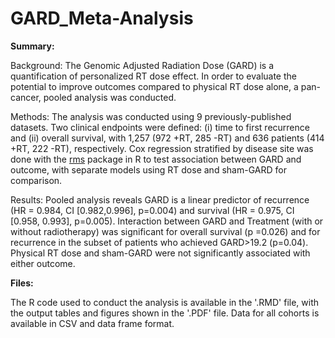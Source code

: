 # GARD_Meta-Analysis
 
**Summary:**

Background: The Genomic Adjusted Radiation Dose (GARD) is a quantification of personalized RT dose effect. In order to evaluate the potential to improve outcomes compared to physical RT dose alone, a pan-cancer, pooled analysis was conducted.

Methods: The analysis was conducted using 9 previously-published datasets. Two clinical endpoints were defined: (i) time to first recurrence and (ii) overall survival, with 1,257 (972 +RT, 285 -RT) and 636 patients (414 +RT, 222 -RT), respectively. Cox regression stratified by disease site was done with the [rms](https://cran.r-project.org/web/packages/rms/index.html) package in R to test association between GARD and outcome, with separate models using RT dose and sham-GARD for comparison. 

Results:  Pooled analysis reveals GARD is a linear predictor of recurrence (HR = 0.984, CI [0.982,0.996], p=0.004) and survival (HR = 0.975, CI [0.958, 0.993], p=0.005). Interaction between GARD and Treatment (with or without radiotherapy) was significant for overall survival (p =0.026) and for recurrence in the subset of patients who achieved GARD>19.2 (p=0.04). Physical RT dose and sham-GARD were not significantly associated with either outcome.


**Files:**

The R code used to conduct the analysis is available in the '.RMD' file, with the output tables and figures shown in the '.PDF' file. Data for all cohorts is available in CSV and data frame format. 
